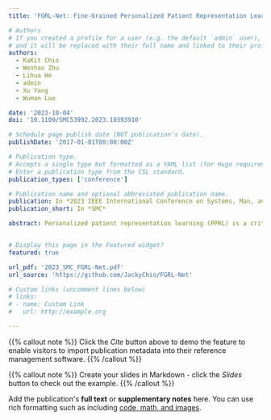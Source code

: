 ```yaml
---
title: 'FGRL-Net: Fine-Grained Personalized Patient Representation Learning for Clinical Risk Prediction Based on EHRs'

# Authors
# If you created a profile for a user (e.g. the default `admin` user), write the username (folder name) here
# and it will be replaced with their full name and linked to their profile.
authors:
  - KaKit Chio
  - Wenhao Zhu
  - Lihua He
  - admin
  - Xu Yang
  - Wuman Luo

date: '2023-10-04'
doi: '10.1109/SMC53992.2023.10393910'

# Schedule page publish date (NOT publication's date).
publishDate: '2017-01-01T00:00:00Z'

# Publication type.
# Accepts a single type but formatted as a YAML list (for Hugo requirements).
# Enter a publication type from the CSL standard.
publication_types: ['conference']

# Publication name and optional abbreviated publication name.
publication: In *2023 IEEE International Conference on Systems, Man, and Cybernetics*
publication_short: In *SMC*

abstract: Personalized patient representation learning (PPRL) is a critical element in clinical risk prediction. It aims to obtain a complete portrait of each patient based on Electronic Health Records (EHR). Although existing works have achieved remarkable progress in healthcare prediction, there are still three major issues. First, feature correlation is crucial for risk prediction, but it has not yet been fully exploited by existing works. Second, variation pattern of dynamic feature contains useful information about patient's physical status, but adaptive pattern recognition is still a challenge. Third, existing works usually adopt a two-stage embedding process to process each dimension of the EHR data. However, some useful low-level information for PPRL will be lost. To address these issues, in this paper, we propose a fine-grained PPRL architecture named FG RL- N et for clinical risk prediction based on EHR. Specifically, we propose a Medical Feature Correlation Detection Module (FCM) to effectively learn the feature correlations for each patient and a Temporal Variation Pattern Recognition Module (TVM) to effectively detect the variation patterns of each dynamic feature. Moreover, we design a Fine-Grained Representation Mechanism (FGRM) to preserve the low-level information (from both feature and visit dimensions) useful for risk prediction. In addition, in the stage of data preprocessing, We utilize generic medical classification knowledge to classify numerical dynamic data. We conduct the in-hospital mortality experiment and the decompensation experiment on a real-world dataset. The experiment results show that the FGRL-Net outperforms state-of-the-art approaches.


# Display this page in the Featured widget?
featured: true

url_pdf: '2023_SMC_FGRL-Net.pdf'
url_source: 'https://github.com/JackyChio/FGRL-Net'

# Custom links (uncomment lines below)
# links:
# - name: Custom Link
#   url: http://example.org

---
```



{{% callout note %}}
Click the _Cite_ button above to demo the feature to enable visitors to import publication metadata into their reference management software.
{{% /callout %}}

{{% callout note %}}
Create your slides in Markdown - click the _Slides_ button to check out the example.
{{% /callout %}}

Add the publication's **full text** or **supplementary notes** here. You can use rich formatting such as including [code, math, and images](https://docs.hugoblox.com/content/writing-markdown-latex/).
